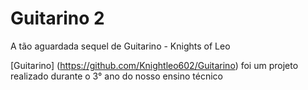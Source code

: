# Guitarino 2
A tão aguardada sequel de Guitarino - Knights of Leo 

[Guitarino] (https://github.com/Knightleo602/Guitarino) foi um projeto realizado durante o 3° ano do nosso ensino técnico
